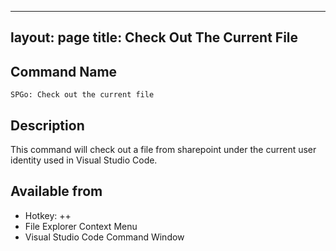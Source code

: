 
---
layout: page
title: Check Out The Current File
---

## Command Name
`SPGo: Check out the current file`

## Description
This command will check out a file from sharepoint under the current user identity used in Visual Studio Code.

## Available from
* Hotkey: <alt>+<shift>+<c>
* File Explorer Context Menu
* Visual Studio Code Command Window